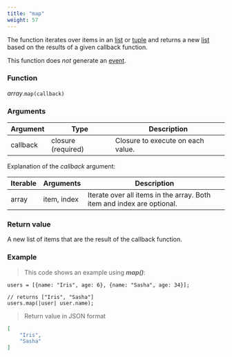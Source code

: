 ```yaml
---
title: "map"
weight: 57
---
```


The function iterates over items in an [list](../../list) or [tuple](../../tuple) and
returns a new [list](../../list) based on the results of a given callback function.

This function does *not* generate an [event](../../../overview/events).

### Function

*array*.`map(callback)`

### Arguments

Argument | Type | Description
-------- | ---- | -----------
callback | closure (required) | Closure to execute on each value.

Explanation of the *callback* argument:

Iterable | Arguments   | Description
-------- | ----------- | -----------
array    | item, index | Iterate over all items in the array. Both item and index are optional.

### Return value

A new list of items that are the result of the callback function.

### Example

> This code shows an example using ***map()***:

```thingsdb,json_response
users = [{name: "Iris", age: 6}, {name: "Sasha", age: 34}];

// returns ["Iris", "Sasha"]
users.map(|user| user.name);
```

> Return value in JSON format

```json
[
    "Iris",
    "Sasha"
]
```
